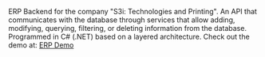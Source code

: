 ERP Backend for the company "S3i: Technologies and Printing". An API that communicates with the database through services that allow adding, modifying, querying, filtering, or deleting information from the database. 
Programmed in C# (.NET) based on a layered architecture.
Check out the demo at: [ERP Demo](https://drive.google.com/file/d/1w2_AdWf6EcWpWNUFYGote0f3kk2w0svI/view?usp=sharing) 

